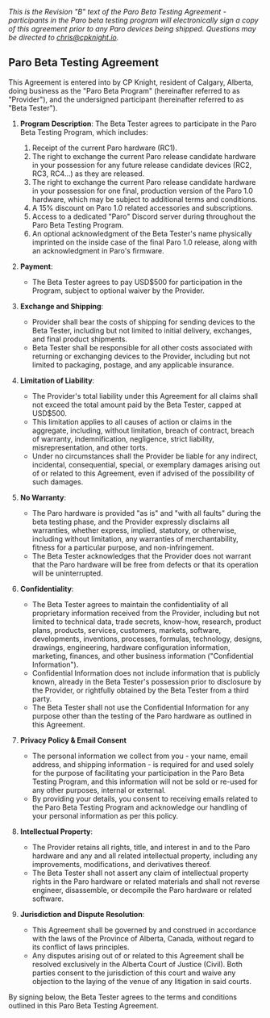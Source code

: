 _This is the Revision "B" text of the Paro Beta Testing Agreement - participants in the Paro beta testing program will electronically sign a copy of this agreement prior to any Paro devices being shipped. Questions may be directed to [chris@cpknight.io](mailto:chris@cpknight.io)._

## Paro Beta Testing Agreement

This Agreement is entered into by CP Knight, resident of Calgary, Alberta, doing business as the "Paro Beta Program" (hereinafter referred to as "Provider"), and the undersigned participant (hereinafter referred to as "Beta Tester").

1. **Program Description**:
The Beta Tester agrees to participate in the Paro Beta Testing Program, which includes:
    1. Receipt of the current Paro hardware (RC1).
    2. The right to exchange the current Paro release candidate hardware in your possession for any future release candidate devices (RC2, RC3, RC4...) as they are released.
    3. The right to exchange the current Paro release candidate hardware in your possession for one final, production version of the Paro 1.0 hardware, which may be subject to additional terms and conditions.
    4. A 15% discount on Paro 1.0 related accessories and subscriptions.
    5. Access to a dedicated "Paro" Discord server during throughout the Paro Beta Testing Program.
    6. An optional acknowledgment of the Beta Tester's name physically imprinted on the inside case of the final Paro 1.0 release, along with an acknowledgment in Paro's firmware.

2. **Payment**:
    - The Beta Tester agrees to pay USD$500 for participation in the Program, subject to optional waiver by the Provider.

3. **Exchange and Shipping**:
    - Provider shall bear the costs of shipping for sending devices to the Beta Tester, including but not limited to initial delivery, exchanges, and final product shipments.
    - Beta Tester shall be responsible for all other costs associated with returning or exchanging devices to the Provider, including but not limited to packaging, postage, and any applicable insurance.

4. **Limitation of Liability**:

    - The Provider's total liability under this Agreement for all claims shall not exceed the total amount paid by the Beta Tester, capped at USD$500.
    - This limitation applies to all causes of action or claims in the aggregate, including, without limitation, breach of contract, breach of warranty, indemnification, negligence, strict liability, misrepresentation, and other torts.
    - Under no circumstances shall the Provider be liable for any indirect, incidental, consequential, special, or exemplary damages arising out of or related to this Agreement, even if advised of the possibility of such damages.

5. **No Warranty**:

    - The Paro hardware is provided "as is" and "with all faults" during the beta testing phase, and the Provider expressly disclaims all warranties, whether express, implied, statutory, or otherwise, including without limitation, any warranties of merchantability, fitness for a particular purpose, and non-infringement.
    - The Beta Tester acknowledges that the Provider does not warrant that the Paro hardware will be free from defects or that its operation will be uninterrupted.

6. **Confidentiality**:

    - The Beta Tester agrees to maintain the confidentiality of all proprietary information received from the Provider, including but not limited to technical data, trade secrets, know-how, research, product plans, products, services, customers, markets, software, developments, inventions, processes, formulas, technology, designs, drawings, engineering, hardware configuration information, marketing, finances, and other business information ("Confidential Information").
    - Confidential Information does not include information that is publicly known, already in the Beta Tester's possession prior to disclosure by the Provider, or rightfully obtained by the Beta Tester from a third party.
    - The Beta Tester shall not use the Confidential Information for any purpose other than the testing of the Paro hardware as outlined in this Agreement.

7. **Privacy Policy & Email Consent**

    - The personal information we collect from you - your name, email address, and shipping information - is required for and used solely for the purpose of facilitating your participation in the Paro Beta Testing Program, and this information will not be sold or re-used for any other purposes, internal or external.
    - By providing your details, you consent to receiving emails related to the Paro Beta Testing Program and acknowledge our handling of your personal information as per this policy.

8. **Intellectual Property**:

    - The Provider retains all rights, title, and interest in and to the Paro hardware and any and all related intellectual property, including any improvements, modifications, and derivatives thereof.
    - The Beta Tester shall not assert any claim of intellectual property rights in the Paro hardware or related materials and shall not reverse engineer, disassemble, or decompile the Paro hardware or related software.

9. **Jurisdiction and Dispute Resolution**:

    - This Agreement shall be governed by and construed in accordance with the laws of the Province of Alberta, Canada, without regard to its conflict of laws principles.
    - Any disputes arising out of or related to this Agreement shall be resolved exclusively in the Alberta Court of Justice (Civil). Both parties consent to the jurisdiction of this court and waive any objection to the laying of the venue of any litigation in said courts.

By signing below, the Beta Tester agrees to the terms and conditions outlined in this Paro Beta Testing Agreement.
